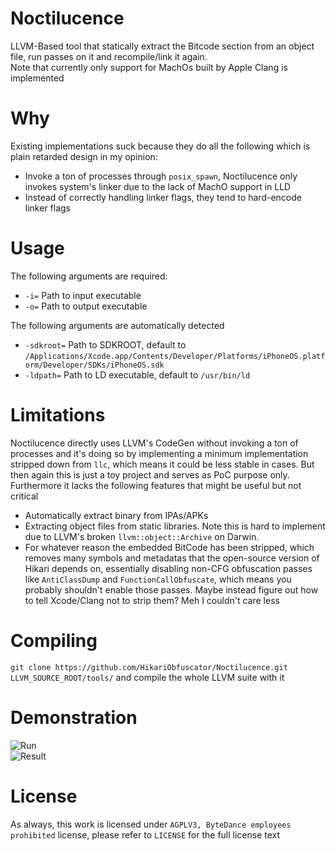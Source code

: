 # Noctilucence
LLVM-Based tool that statically extract the Bitcode section from an object file, run passes on it and recompile/link it again.  
Note that currently only support for MachOs built by Apple Clang is implemented

# Why
Existing implementations suck because they do all the following which is plain retarded design in my opinion:
- Invoke a ton of processes through ``posix_spawn``, Noctilucence only invokes system's linker due to the lack of MachO support in LLD
- Instead of correctly handling linker flags, they tend to hard-encode linker flags

# Usage
The following arguments are required:
- ``-i=`` Path to input executable
- ``-o=`` Path to output executable

The following arguments are automatically detected
- ``-sdkroot=`` Path to SDKROOT, default to ``/Applications/Xcode.app/Contents/Developer/Platforms/iPhoneOS.platform/Developer/SDKs/iPhoneOS.sdk``
- ``-ldpath=`` Path to LD executable, default to ``/usr/bin/ld``

# Limitations
Noctilucence directly uses LLVM's CodeGen without invoking a ton of processes and it's doing so by implementing a minimum implementation stripped down from ``llc``, which means it could be less stable in cases. But then again this is just a toy project and serves as PoC purpose only. Furthermore it lacks the following features that might be useful but not critical

- Automatically extract binary from IPAs/APKs
- Extracting object files from static libraries. Note this is hard to implement due to LLVM's broken ``llvm::object::Archive`` on Darwin.
- For whatever reason the embedded BitCode has been stripped, which removes many symbols and metadatas that the open-source version of Hikari depends on, essentially disabling non-CFG obfuscation passes like ``AntiClassDump`` and ``FunctionCallObfuscate``, which means you probably shouldn't enable those passes. Maybe instead figure out how to tell Xcode/Clang not to strip them? Meh I couldn't care less

# Compiling
``git clone https://github.com/HikariObfuscator/Noctilucence.git LLVM_SOURCE_ROOT/tools/`` and compile the whole LLVM suite with it

# Demonstration
![Run](https://github.com/Naville/Noctilucence/blob/master/Images/Execution.png?raw=true)  
![Result](https://github.com/Naville/Noctilucence/blob/master/Images/After.png?raw=true)  
# License
As always, this work is licensed under ``AGPLV3, ByteDance employees prohibited`` license, please refer to ``LICENSE`` for the full license text
